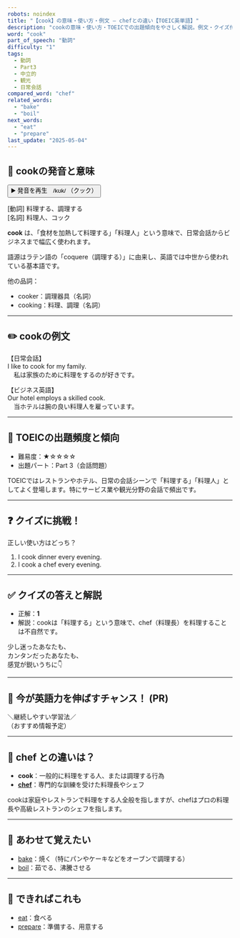 ```yaml
---
robots: noindex
title: "【cook】の意味・使い方・例文 ― chefとの違い【TOEIC英単語】"
description: "cookの意味・使い方・TOEICでの出題傾向をやさしく解説。例文・クイズ付きでchefとの違いもわかりやすく学べます。"
word: "cook"
part_of_speech: "動詞"
difficulty: "1"
tags:
  - 動詞
  - Part3
  - 中立的
  - 観光
  - 日常会話
compared_word: "chef"
related_words:
  - "bake"
  - "boil"
next_words:
  - "eat"
  - "prepare"
last_update: "2025-05-04"
---
```


## 🔰 cookの発音と意味

<button class="play-audio" onclick="playTTS('cook')">
  <span class="play-audio-main">
    ▶️ 発音を再生　/kʊk/
  </span>
  <span class="play-audio-sub">
    （クック）
  </span>
</button>

[動詞] 料理する、調理する  
[名詞] 料理人、コック

**cook** は、「食材を加熱して料理する」「料理人」という意味で、日常会話からビジネスまで幅広く使われます。

語源はラテン語の「coquere（調理する）」に由来し、英語では中世から使われている基本語です。

他の品詞：  
- cooker：調理器具（名詞）
- cooking：料理、調理（名詞）

---

## ✏️ cookの例文

【日常会話】  
I like to cook for my family.  
　私は家族のために料理をするのが好きです。

【ビジネス英語】  
Our hotel employs a skilled cook.  
　当ホテルは腕の良い料理人を雇っています。

---

## 🎯 TOEICの出題頻度と傾向

- 難易度：★☆☆☆☆
- 出題パート：Part 3（会話問題）

TOEICではレストランやホテル、日常の会話シーンで「料理する」「料理人」としてよく登場します。特にサービス業や観光分野の会話で頻出です。

---

## ❓ クイズに挑戦！

正しい使い方はどっち？

1. I cook dinner every evening.  
2. I cook a chef every evening.

---

## ✅ クイズの答えと解説

- 正解：**1**
- 解説：cookは「料理する」という意味で、chef（料理長）を料理することは不自然です。

少し迷ったあなたも、  
カンタンだったあなたも、  
感覚が鋭いうちに👇️

---

## 🚀 今が英語力を伸ばすチャンス！ (PR)

<div class="info-center">
＼継続しやすい学習法／<br>  
（おすすめ情報予定）
</div>

---

## 🤔  chef との違いは？

- **cook**：一般的に料理をする人、または調理する行為
- **[chef](/word/chef)**：専門的な訓練を受けた料理長やシェフ

cookは家庭やレストランで料理をする人全般を指しますが、chefはプロの料理長や高級レストランのシェフを指します。

---

## 🧩 あわせて覚えたい

- [bake](/word/bake)：焼く（特にパンやケーキなどをオーブンで調理する）
- [boil](/word/boil)：茹でる、沸騰させる

---

## 📖 できればこれも

- [eat](/word/eat)：食べる
- [prepare](/word/prepare)：準備する、用意する

<!-- cvid: aid06_bid09 -->
